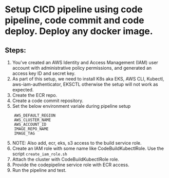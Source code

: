 # Setup CICD pipeline using code pipeline, code commit and code deploy. Deploy any docker image.

## Steps:
1. You’ve created an AWS Identity and Access Management (IAM) user account with administrative policy permissions, and generated an access key ID and secret key.
2. As part of this setup, we need to install K8s aka EKS, AWS CLI, Kubectl, aws-iam-authenticator, EKSCTL otherwise the setup will not work as expected.
3. Create the ECR repo.
4. Create a code commit repository.
5. Set the below environment variale during pipeline setup
```
    AWS_DEFAULT_REGION
    AWS_CLUSTER_NAME
    AWS_ACCOUNT_ID
    IMAGE_REPO_NAME
    IMAGE_TAG
```
5. NOTE: Also add, ecr, eks, s3 access to the build service role.
6. Create an IAM role with some name like CodeBuildKubectlRole. Use the script `create_iam_role.sh`
7. Attach the  cluster with CodeBuildKubectlRole role.
8. Provide the codepipeline service role with ECR access.
8. Run the pipeline and test.
